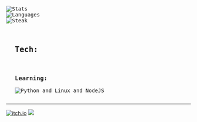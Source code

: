 <pre>
<img src="https://github-readme-stats.vercel.app/api?username=Proliecan&hide=prs,issues&count_private=true&show_icons=true&hide_border=true&bg_color=0d1117&title_color=3896ff&text_color=c9d1d9&custom_title=Proliecan's+Stats:" alt="Stats">
<img src="https://github-readme-stats.vercel.app/api/top-langs?username=Proliecan&hide_border=true&bg_color=0d1117&title_color=3896ff&text_color=c9d1d9&custom_title=Languages:&langs_count=10&layout=compact&card_width=445&exclude_repo=LaTeX-Template-DHBW-PA" alt="Languages">
<img src="https://github-readme-streak-stats.herokuapp.com?user=proliecan&theme=dark&hide_border=true&date_format=M%20j%5B%2C%20Y%5D&background=0D1117&stroke=4D6FEC&ring=4D6FEC&fire=4D6FEC&currStreakNum=FFFFFF&sideNums=FFFFFF&currStreakLabel=3896FF&sideLabels=3896FF&dates=2B74C4" alt="Steak">
<ul>
<h2>Tech:</h2><img src="https://skillicons.dev/icons?i=git" alt="">    <img src="https://skillicons.dev/icons?i=html,css" alt="">    <img src="https://skillicons.dev/icons?i=cs,unity" alt="">    <img src="https://skillicons.dev/icons?i=latex,java" alt="">
<h3>Learning:</h3><img src="https://skillicons.dev/icons?i=py,linux,nodejs" alt="Python and Linux and NodeJS">
</pre>
---
[![itch.io](https://img.shields.io/badge/itch.io-696969?style=for-the-badge&logo=itch.io&logoColor=da2c49&labelColor=1c1c1c)](https://proliecan.itch.io)
[![](https://visitcount.itsvg.in/api?id=Proliecan&label=Profile%20Views&color=12&icon=5&pretty=true)](https://github.com/proliecan)